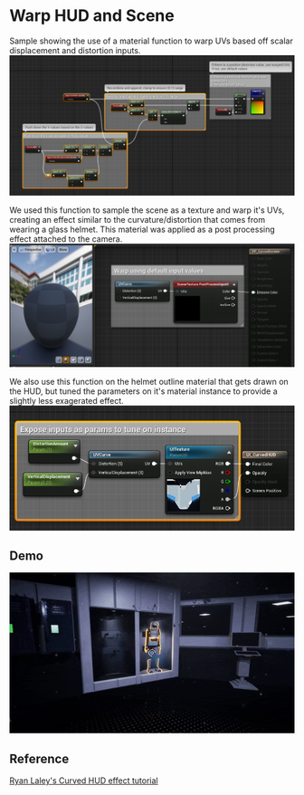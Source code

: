 # Warp HUD and Scene

Sample showing the use of a material function to warp UVs based off scalar displacement and distortion inputs.
<br/>
![UV Curve Function](./UVCurveFunction.PNG)
<br/>

We used this function to sample the scene as a texture and warp it's UVs, creating an effect similar to the curvature/distortion that comes from wearing a glass helmet. This material was applied as a post processing effect attached to the camera.
<br/>
![Scene Warping Material](./SceneWarpPostProcess.PNG)
<br/>

We also use this function on the helmet outline material that gets drawn on the HUD, but tuned the parameters on it's material instance to provide a slightly less exagerated effect.
<br/>
![HUD Warping Material](./HUDWarpMaterial.PNG)
<br/>

## Demo
![UV Warp Demo](./UVWarp-Demo.gif)

## Reference
[Ryan Laley's Curved HUD effect tutorial](https://www.youtube.com/watch?v=-8lWA1aaSCc)